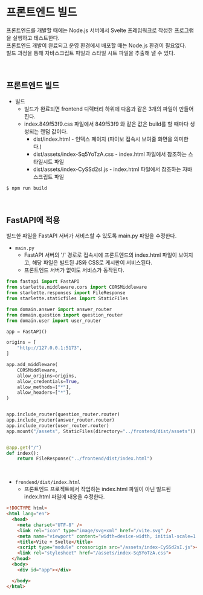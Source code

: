 # 프론트엔드 빌드

프론트엔드를 개발할 때에는 Node.js 서버에서 Svelte 프레임워크로 작성한 프로그램을 실행하고 테스트한다.  
프론트엔드 개발이 완료되고 운영 환경에서 배포할 때는 Node.js 환경이 필요없다.  
빌드 과정을 통해 자바스크립트 파일과 스타일 시트 파일을 추출해 낼 수 있다.  

<br/>

## 프론트엔드 빌드

 - 빌드
    - 빌드가 완료되면 frontend 디렉터리 하위에 다음과 같은 3개의 파일이 만들어 진다.
    - index.849f53f9.css 파일에서 849f53f9 와 같은 값은 build를 할 때마다 생성되는 랜덤 값이다.
        - dist/index.html - 인덱스 페이지 (파이보 접속시 보여줄 화면을 의미한다.)
        - dist/assets/index-Sq5YoTzA.css - index.html 파일에서 참조하는 스타일시트 파일
        - dist/assets/index-CySSd2sI.js - index.html 파일에서 참조하는 자바스크립트 파일
```bash
$ npm run build
```

<br/>

## FastAPI에 적용

빌드한 파일을 FastAPI 서버가 서비스할 수 있도록 main.py 파일을 수정한다.  

 - `main.py`
    - FastAPI 서버의 '/' 경로로 접속시에 프론트엔드의 index.html 파일이 보여지고, 해당 파일은 빌드된 JS와 CSS로 게시판이 서비스된다.
    - 프론트엔드 서버가 없이도 서비스가 동작된다.
```python
from fastapi import FastAPI
from starlette.middleware.cors import CORSMiddleware
from starlette.responses import FileResponse
from starlette.staticfiles import StaticFiles

from domain.answer import answer_router
from domain.question import question_router
from domain.user import user_router

app = FastAPI()

origins = [
    "http://127.0.0.1:5173",
]

app.add_middleware(
    CORSMiddleware,
    allow_origins=origins,
    allow_credentials=True,
    allow_methods=["*"],
    allow_headers=["*"],
)


app.include_router(question_router.router)
app.include_router(answer_router.router)
app.include_router(user_router.router)
app.mount("/assets", StaticFiles(directory="../frontend/dist/assets"))


@app.get("/")
def index():
    return FileResponse("../frontend/dist/index.html")

```

<br/>

 - `frondend/dist/index.html`
    - 프론트엔드 프로젝트에서 작업하는 index.html 파일이 아닌 빌드된 index.html 파일에 내용을 수정한다.
```html
<!DOCTYPE html>
<html lang="en">
  <head>
    <meta charset="UTF-8" />
    <link rel="icon" type="image/svg+xml" href="/vite.svg" />
    <meta name="viewport" content="width=device-width, initial-scale=1.0" />
    <title>Vite + Svelte</title>
    <script type="module" crossorigin src="/assets/index-CySSd2sI.js"></script>
    <link rel="stylesheet" href="/assets/index-Sq5YoTzA.css">
  </head>
  <body>
    <div id="app"></div>

  </body>
</html>

```
